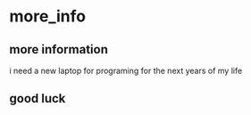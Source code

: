 # more_info
## more information
i need a new laptop for programing for the next years of my life
## good luck
